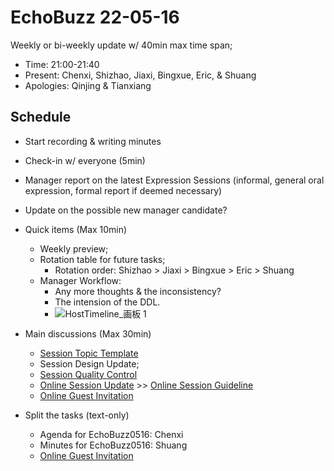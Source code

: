 # EchoBuzz 22-05-16
Weekly or bi-weekly update w/ 40min max time span;
- Time: 21:00-21:40
- Present: Chenxi, Shizhao, Jiaxi, Bingxue, Eric, & Shuang
- Apologies: Qinjing & Tianxiang

## Schedule
- Start recording & writing minutes
- Check-in w/ everyone (5min)
- Manager report on the latest Expression Sessions (informal, general oral expression, formal report if deemed necessary)
- Update on the possible new manager candidate?

- Quick items (Max 10min)
  - Weekly preview;
  - Rotation table for future tasks;
    - Rotation order: Shizhao > Jiaxi > Bingxue > Eric > Shuang
  - Manager Workflow:
    - Any more thoughts & the inconsistency?
    - The intension of the DDL.
    - ![HostTimeline_画板 1](https://user-images.githubusercontent.com/22267254/167374836-44256ee5-8043-4d9f-b196-692844613a7d.jpg)
  
- Main discussions (Max 30min)
  - [Session Topic Template](https://github.com/ChenxiSSS/theEchoRoom/issues/48)
  - Session Design Update;
  - [Session Quality Control](https://github.com/ChenxiSSS/theEchoRoom/issues/51)
  - [Online Session Update](https://github.com/ChenxiSSS/theEchoRoom/issues/42) >> [Online Session Guideline](https://github.com/ChenxiSSS/theEchoRoom/blob/QQ/Roles/Online%20Session%20Guideline.md)
  - [Online Guest Invitation](https://github.com/ChenxiSSS/theEchoRoom/issues/53)

- Split the tasks (text-only)
  - Agenda for EchoBuzz0516: Chenxi
  - Minutes for EchoBuzz0516: Shuang
  - [Online Guest Invitation](https://github.com/ChenxiSSS/theEchoRoom/issues/53)
